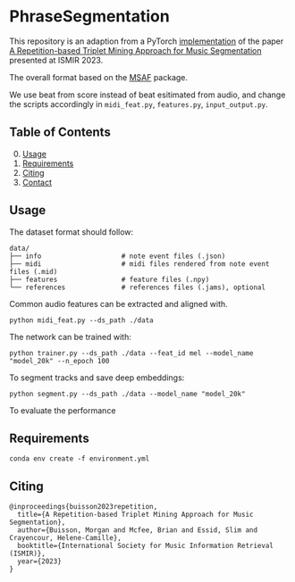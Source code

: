 

# PhraseSegmentation

This repository is an adaption from a PyTorch [implementation](https://github.com/morgan76/Triplet_Mining) of the paper [A Repetition-based Triplet Mining Approach for Music Segmentation](https://hal.science/hal-04202766/) 
presented at ISMIR 2023.

The overall format based on the
[MSAF](https://ismir2015.ismir.net/LBD/LBD30.pdf) package. 

We use beat from score instead of beat esitimated from audio, and change the scripts accordingly in `midi_feat.py`, `features.py`, `input_output.py`. 


## Table of Contents
0. [Usage](#usage)
0. [Requirements](#requirements)
0. [Citing](#citing)
0. [Contact](#contact)

## Usage

The dataset format should follow:
```
data/
├── info                    # note event files (.json)
├── midi                    # midi files rendered from note event files (.mid)
├── features                # feature files (.npy)
└── references              # references files (.jams), optional
```

Common audio features can be extracted and aligned with. 
```
python midi_feat.py --ds_path ./data
```

The network can be trained with:
```
python trainer.py --ds_path ./data --feat_id mel --model_name "model_20k" --n_epoch 100
```

To segment tracks and save deep embeddings:
```
python segment.py --ds_path ./data --model_name "model_20k"
```

To evaluate the performance

## Requirements
```
conda env create -f environment.yml
```


## Citing
```
@inproceedings{buisson2023repetition,
  title={A Repetition-based Triplet Mining Approach for Music Segmentation},
  author={Buisson, Morgan and Mcfee, Brian and Essid, Slim and Crayencour, Helene-Camille},
  booktitle={International Society for Music Information Retrieval (ISMIR)},
  year={2023}
}
```